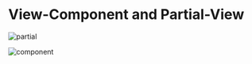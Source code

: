 # View-Component and Partial-View

![partial](https://user-images.githubusercontent.com/73026903/209478222-157cb25a-e969-471a-a964-c90bc729a429.png)


![component](https://user-images.githubusercontent.com/73026903/209478235-8a25dcb8-a110-4911-98d3-40e5f0bc161f.png)




